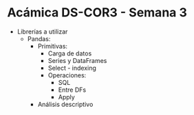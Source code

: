 Acámica DS-COR3 - Semana 3
==========================

- Librerías a utilizar
  - Pandas:
    - Primitivas:
      - Carga de datos
      - Series y DataFrames
      - Select - indexing
      - Operaciones:
        - SQL
        - Entre DFs
        - Apply
    - Análisis descriptivo
